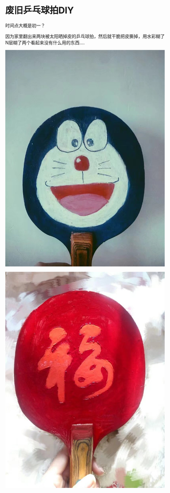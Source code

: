 # 废旧乒乓球拍DIY

时间点大概是初一？

因为家里翻出来两块被太阳晒掉皮的乒乓球拍，然后就干脆把皮撕掉，用水彩糊了N层糊了两个看起来没有什么用的东西....

![](img/%E4%B9%92%E4%B9%93%E7%90%83%E6%8B%8D.JPG)

![](img/%E4%B9%92%E4%B9%93%E7%90%83%E6%8B%8D2.JPG)